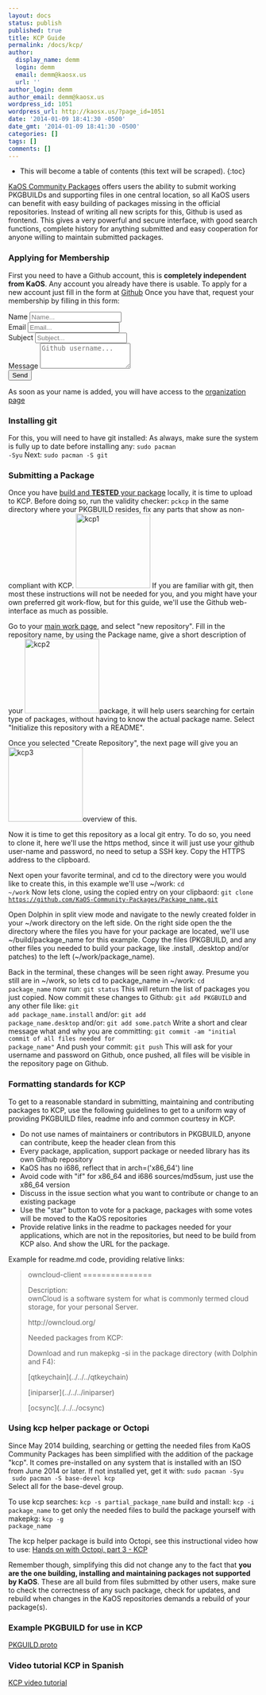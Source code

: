 ```yaml
---
layout: docs
status: publish
published: true
title: KCP Guide
permalink: /docs/kcp/
author:
  display_name: demm
  login: demm
  email: demm@kaosx.us
  url: ''
author_login: demm
author_email: demm@kaosx.us
wordpress_id: 1051
wordpress_url: http://kaosx.us/?page_id=1051
date: '2014-01-09 18:41:30 -0500'
date_gmt: '2014-01-09 18:41:30 -0500'
categories: []
tags: []
comments: []
---
```

* This will become a table of contents (this text will be scraped).
{:toc}

<a title="KaOS-Community-Packages" href="https://github.com/KaOS-Community-Packages">KaOS Community Packages</a> offers users the ability to submit working PKGBUILDs and supporting files in one central location, so all KaOS users can benefit with easy building of packages missing in the official repositories. Instead of writing all new scripts for this, Github is used as frontend. This gives a very powerful and secure interface, with good search functions, complete history for anything submitted and easy cooperation for anyone willing to maintain submitted packages.

### Applying for Membership
First you need to have a Github account, this is **completely independent from KaOS**. Any account you already have there is usable. To apply for a new account just fill in the form at <a title="Github" href="https://github.com/">Github</a>
Once you have that, request your membership by filling in this form: 

<form class="form-group" role="form" action="http://formspree.io/veritasfarm@gmail.com" method="POST">
    <div class="form-group">
        <label for="name">Name</label>
        <input name="name" id="name" placeholder="Name..." class="form-control" type="text" required>
    </div>
    <div class="form-group">
        <label for="email">Email</label>
        <input name="email" id="email" placeholder="Email..." class="form-control" type="email" required>
    </div>
    <div class="form-group">
        <label for="subject">Subject</label>
        <input name="subject" id="subject" placeholder="Subject..." class="form-control" type="text" required>
    </div>
    <div class="form-group">
        <label for="message">Message</label>
        <textarea name="message" id="message" placeholder="Github username..." class="form-control" rows="3" cols="20"></textarea>
    </div>
    <div class="form-group">
        <input value="Send" class="form-control" type="submit">
        <input type="hidden" name="_next" value="/docs/kcp_submit/" />
    </div>
</form>

As soon as your name is added, you will have access to the <a href="https://github.com/organizations/KaOS-Community-Packages/">organization page</a>

### Installing git
For this, you will need to have git installed:
As always, make sure the system is fully up to date before installing any:
<code>sudo pacman -Syu</code>
Next:
<code>sudo pacman -S git</code>

### Submitting a Package
Once you have <a title="Packaging Guide" href="http://kaosx.us/packaging-guide/">build and <strong>TESTED</strong> your package</a> locally, it is time to upload to KCP.  Before doing so, run the validity checker:
<code>pckcp</code>
in the same directory where your PKGBUILD resides, fix any parts that show as non-compliant with KCP. <a href="http://kaosx.us/wp-content/uploads/2014/01/snapshot22.png"><img class="alignright size-thumbnail wp-image-1062" src="http://kaosx.us/wp-content/uploads/2014/01/snapshot22-150x150.png" alt="kcp1" width="150" height="150" /></a> If you are familiar with git, then most these instructions will not be needed for you, and you might have your own preferred git work-flow, but for this guide, we'll use the Github web-interface as much as possible.

Go to your <a href="https://github.com/organizations/KaOS-Community-Packages">main work page</a>, and select "new repository". Fill in the repository name, by using the Package name, give a short description of your <a href="http://kaosx.us/wp-content/uploads/2014/01/snapshot31.png"><img class="alignleft size-thumbnail wp-image-1063" src="http://kaosx.us/wp-content/uploads/2014/01/snapshot31-150x150.png" alt="kcp2" width="150" height="150" /></a>package, it will help users searching for certain type of packages, without having to know the actual package name.
Select "Initialize this repository with a README".

Once you selected "Create Repository", the next page will give you an <a href="http://kaosx.us/wp-content/uploads/2014/01/snapshot4.png"><img class="alignright size-thumbnail wp-image-1065" src="http://kaosx.us/wp-content/uploads/2014/01/snapshot4-150x150.png" alt="kcp3" width="150" height="150" /></a>overview of this.

Now it is time to get this repository as a local git entry. To do so, you need to clone it, here we'll use the https method, since it will just use your github user-name and password, no need to setup a SSH key. Copy the HTTPS address to the clipboard.

Next open your favorite terminal, and cd to the directory were you would like to create this, in this example we'll use ~/work:
<code>cd ~/work</code>
Now lets clone, using the copied entry on your clipbaord:
<code>git clone https://github.com/KaOS-Community-Packages/Package_name.git</code>

Open Dolphin in split view mode and navigate to the newly created folder in your ~/work directory on the left side. On the right side open the the directory where the files you have for your package are located, we'll use ~/build/package_name for this example. Copy the files (PKGBUILD, and any other files you needed to build your package, like .install, .desktop and/or patches) to the left (~/work/package_name).

Back in the terminal, these changes will be seen right away. Presume you still are in ~/work, so lets cd to package_name in ~/work:
<code>cd package_name</code>
now run:
<code>git status</code>
This will return the list of packages you just copied.
Now commit these changes to Github:
<code>git add PKGBUILD</code>
and any other file like:
<code>git add package_name.install</code>
and/or:
<code>git add package_name.desktop</code>
and/or:
<code>git add some.patch</code>
Write a short and clear message what and why you are committing:
<code>git commit -am "initial commit of all files needed for package_name"</code>
And push your commit:
<code>git push</code>
This will ask for your username and password on Github, once pushed, all files will be visible in the repository page on Github.

### Formatting standards for KCP
To get to a reasonable standard in submitting, maintaining and contributing packages to KCP, use the following guidelines to get to a uniform way of providing PKGBUILD files, readme info and common courtesy in KCP.

<ul>
<li>Do not use names of maintainers or contributors in PKGBUILD, anyone can contribute, keep the header clean from this</li>
<li>Every package, application, support package or needed library has its own Github repository</li>
<li>KaOS has no i686, reflect that in arch=('x86_64') line</li>
<li>Avoid code with "if" for x86_64 and i686 sources/md5sum, just use the x86_64 version</li>
<li>Discuss in the issue section what you want to contribute or change to an existing package</li>
<li>Use the "star" button to vote for a package, packages with some votes will be moved to the KaOS repositories</li>
<li>Provide relative links in the readme to packages needed for your applications, which are not in the repositories, but need to be build from KCP also. And show the URL for the package.</li>
</ul>
Example for readme.md code, providing relative links:

<blockquote>owncloud-client
===============</p>
<p>Description:<br />
ownCloud is a software system for what is commonly termed cloud storage, for your personal Server.</p>
<p>http://owncloud.org/</p>
<p>Needed packages from KCP:</p>
<p>Download and run makepkg -si in the package directory (with Dolphin and F4):</p>
<p>[qtkeychain](../../../qtkeychain)</p>
<p>[iniparser](../../../iniparser)</p>
<p>[ocsync](../../../ocsync)</blockquote>

### Using kcp helper package or Octopi
Since May 2014 building, searching or getting the needed files from KaOS Community Packages has been simplified with the addition of the package "kcp". It comes pre-installed on any system that is installed with an ISO from June 2014 or later.
If not installed yet, get it with:
<code>sudo pacman -Syu<br />
sudo pacman -S base-devel kcp</code><br />
Select all for the base-devel group.

To use kcp
searches:
<code>kcp -s partial_package_name</code>
build and install:
<code>kcp -i package_name</code>
to get only the needed files to build the package yourself with makepkg:
<code>kcp -g package_name</code>
<p>The kcp helper package is build into Octopi, see this instructional video how to use:
<a class="fancybox-iframe" title="octopi kcp" href="http://kaosx.us/media/octopi_kcp.webm">Hands on with Octopi, part 3 - KCP</a>

<p>Remember though, simplifying this did not change any to the fact that <strong>you are the one building, installing and maintaining packages not supported by KaOS</strong>. These are all build from files submitted by other users, make sure to check the correctness of any such package, check for updates, and rebuild when changes in the KaOS repositories demands a rebuild of your package(s).

### Example PKGBUILD for use in KCP
<a title="PKGBUILD example" download="PKGBUILD.proto" href="http://kaosx.us/media/kaos-pkgbuild-proto.txt">PKGUILD.proto</a>

### Video tutorial KCP in Spanish
<a class="fancybox-youtube" title="Video KCP-Guide"  href="https://www.youtube.com/v/4DIMhgZpfqQ&autoplay=1">KCP video tutorial</a>
